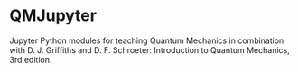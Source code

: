# QMJupyter
Jupyter Python modules for teaching Quantum Mechanics in combination with D. J. Griffiths and D. F. Schroeter: Introduction to Quantum Mechanics, 3rd edition.
